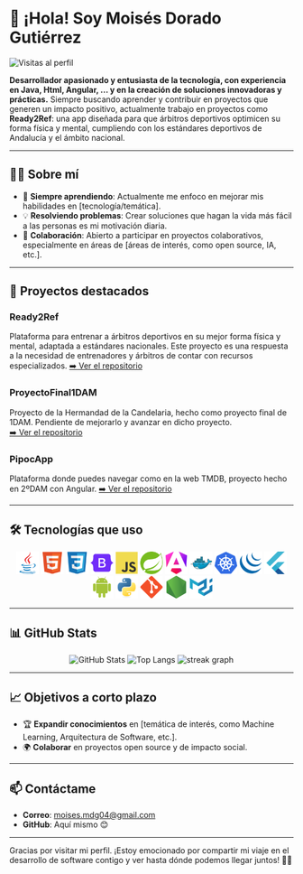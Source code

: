 # 👋 ¡Hola! Soy Moisés Dorado Gutiérrez

![Visitas al perfil](https://komarev.com/ghpvc/?username=mooii04&color=blue)

**Desarrollador apasionado y entusiasta de la tecnología, con experiencia en Java, Html, Angular, ... y en la creación de soluciones innovadoras y prácticas.** Siempre buscando aprender y contribuir en proyectos que generen un impacto positivo, actualmente trabajo en proyectos como **Ready2Ref**: una app diseñada para que árbitros deportivos optimicen su forma física y mental, cumpliendo con los estándares deportivos de Andalucía y el ámbito nacional.

---

## 🧑‍💻 Sobre mí

- 🌱 **Siempre aprendiendo**: Actualmente me enfoco en mejorar mis habilidades en [tecnología/temática].
- 💡 **Resolviendo problemas**: Crear soluciones que hagan la vida más fácil a las personas es mi motivación diaria.
- 🤝 **Colaboración**: Abierto a participar en proyectos colaborativos, especialmente en áreas de [áreas de interés, como open source, IA, etc.].

---

## 🚀 Proyectos destacados

### Ready2Ref
Plataforma para entrenar a árbitros deportivos en su mejor forma física y mental, adaptada a estándares nacionales. Este proyecto es una respuesta a la necesidad de entrenadores y árbitros de contar con recursos especializados.
[➡️ Ver el repositorio](#)

### ProyectoFinal1DAM
Proyecto de la Hermandad de la Candelaria, hecho como proyecto final de 1DAM. Pendiente de mejorarlo y avanzar en dicho proyecto.  
[➡️ Ver el repositorio](#)

### PipocApp
Plataforma donde puedes navegar como en la web TMDB, proyecto hecho en 2ºDAM con Angular.
[➡️ Ver el repositorio](#)

---

## 🛠 Tecnologías que uso

<p align="center">
  <img src="https://raw.githubusercontent.com/devicons/devicon/master/icons/java/java-original.svg" alt="Java" width="40" height="40"/>
  <img src="https://raw.githubusercontent.com/devicons/devicon/master/icons/html5/html5-original.svg" alt="HTML" width="40" height="40"/>
  <img src="https://raw.githubusercontent.com/devicons/devicon/master/icons/css3/css3-original.svg" alt="CSS" width="40" height="40"/>
  <img src="https://raw.githubusercontent.com/devicons/devicon/master/icons/bootstrap/bootstrap-plain.svg" alt="Bootstrap" width="40" height="40"/>
  <img src="https://raw.githubusercontent.com/devicons/devicon/master/icons/javascript/javascript-original.svg" alt="JavaScript" width="40" height="40"/>
  <img src="https://raw.githubusercontent.com/devicons/devicon/master/icons/spring/spring-original.svg" alt="Spring" width="40" height="40"/>
  <img src="https://raw.githubusercontent.com/devicons/devicon/master/icons/angular/angular-original.svg" alt="Angular" width="40" height="40"/> 
  <img src="https://raw.githubusercontent.com/devicons/devicon/master/icons/docker/docker-original.svg" alt="Docker" width="40" height="40"/>
  <img src="https://raw.githubusercontent.com/devicons/devicon/master/icons/kubernetes/kubernetes-plain.svg" alt="Kubernetes" width="40" height="40"/>
  <img src="https://raw.githubusercontent.com/devicons/devicon/master/icons/jquery/jquery-original.svg" alt="jQuery" width="40" height="40"/>
  <img src="https://raw.githubusercontent.com/devicons/devicon/master/icons/flutter/flutter-original.svg" alt="Flutter" width="40" height="40"/>
  <img src="https://raw.githubusercontent.com/devicons/devicon/master/icons/android/android-original.svg" alt="Android" width="40" height="40"/>
  <img src="https://raw.githubusercontent.com/devicons/devicon/master/icons/python/python-original.svg" alt="Python" width="40" height="40"/>
  <img src="https://raw.githubusercontent.com/devicons/devicon/master/icons/git/git-original.svg" alt="Git" width="40" height="40"/>
  <img src="https://raw.githubusercontent.com/devicons/devicon/master/icons/nodejs/nodejs-original.svg" alt="Node.js" width="40" height="40"/>
  <img src="https://raw.githubusercontent.com/devicons/devicon/master/icons/materialui/materialui-original.svg" alt="Angular Material" width="40" height="40"/>
</p>

---

## 📊 GitHub Stats
<p align="center">
  <img src="https://github-readme-stats.vercel.app/api?username=mooii04&show_icons=true&theme=radical" alt="GitHub Stats"/>
  <img src="https://github-readme-stats.vercel.app/api/top-langs/?username=mooii04&layout=compact&theme=radical" alt="Top Langs"/>
  <img src="https://streak-stats.demolab.com?user=mooii04&locale=en&mode=daily&theme=radical&hide_border=false&border_radius=5&order=3" height="220" alt="streak graph"  />
</p>

---

## 📈 Objetivos a corto plazo

- 🏆 **Expandir conocimientos** en [temática de interés, como Machine Learning, Arquitectura de Software, etc.].
- 🌍 **Colaborar** en proyectos open source y de impacto social.

---

## 📫 Contáctame

<!--- **LinkedIn**: [Tu perfil de LinkedIn](#)-->
- **Correo**: [moises.mdg04@gmail.com](moises.mdg04@gmail.com)
- **GitHub**: Aquí mismo 😊

---

Gracias por visitar mi perfil. ¡Estoy emocionado por compartir mi viaje en el desarrollo de software contigo y ver hasta dónde podemos llegar juntos! 🚀✨
